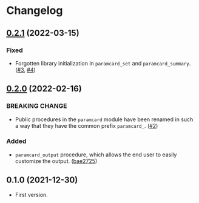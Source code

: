 # Changelog

<a name="0.2.1"></a>
## [0.2.1] (2022-03-15)

### Fixed
- Forgotten library initialization in `paramcard_set` and `paramcard_summary`.
  ([#3](https://github.com/tueda/paramcard/issues/3), [#4](https://github.com/tueda/paramcard/issues/4))


<a name="0.2.0"></a>
## [0.2.0] (2022-02-16)

### BREAKING CHANGE

- Public procedures in the `paramcard` module have been renamed
  in such a way that they have the common prefix `paramcard_`.
  ([#2](https://github.com/tueda/paramcard/issues/2))

### Added

- `paramcard_output` procedure,
  which allows the end user to easily customize the output.
  ([bae2725](https://github.com/tueda/paramcard/commit/bae272584fc2ee3104a7226894285dcf3f31017b))


<a name="0.1.0"></a>
## 0.1.0 (2021-12-30)

- First version.


[0.2.1]: https://github.com/tueda/paramcard/compare/v0.2.0...v0.2.1
[0.2.0]: https://github.com/tueda/paramcard/compare/v0.1.0...v0.2.0
